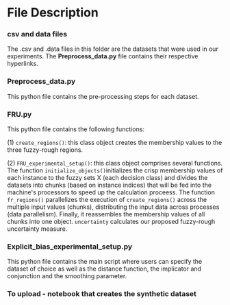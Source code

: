 # File Description 

### csv and data files

The .csv and .data files in this folder are the datasets that were used in our experiments. The **Preprocess_data.py** file contains their respective hyperlinks.

### Preprocess_data.py

This python file contains the pre-processing steps for each dataset. 

### FRU.py

This python file contains the following functions:

(1) `create_regions()`: this class object creates the membership values to the three fuzzy-rough regions.

(2) `FRU_experimental_setup()`: this class object comprises several functions. The function `initialize_objects()`initializes the crisp membership values of each instance to the fuzzy sets X (each decision class) and divides the datasets into chunks (based on instance indices) that will be fed into the machine's processors to speed up the calculation proceess. The function `fr_regions()` parallelizes the execution of `create_regions()` across the multiple input values (chunks), distributing the input data across processes (data parallelism). Finally, it reassembles the membership values of all chunks into one object. `uncertainty` calculates our proposed fuzzy-rough uncertainty measure. 

### Explicit_bias_experimental_setup.py

This python file contains the main script where users can specify the dataset of choice as well as the distance function, the implicator and conjunction and the smoothing parameter. 

### To upload - notebook that creates the synthetic dataset
